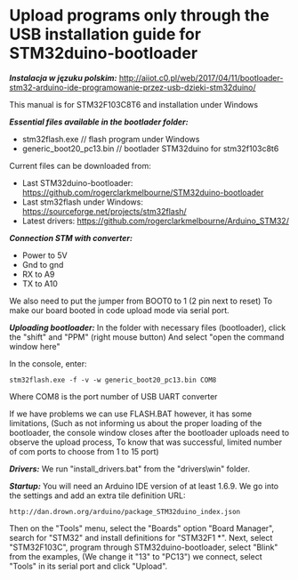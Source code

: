 # Upload programs only through the USB installation guide for STM32duino-bootloader

***Instalacja w jęzuku polskim:***
http://aiiot.c0.pl/web/2017/04/11/bootloader-stm32-arduino-ide-programowanie-przez-usb-dzieki-stm32duino/

This manual is for STM32F103C8T6 and installation under Windows

***Essential files available in the bootlader folder:***
* stm32flash.exe // flash program under Windows
* generic_boot20_pc13.bin // bootlader STM32duino for stm32f103c8t6

Current files can be downloaded from:
* Last STM32duino-bootloader:
https://github.com/rogerclarkmelbourne/STM32duino-bootloader
* Last stm32flash under Windows:
https://sourceforge.net/projects/stm32flash/
* Latest drivers:
https://github.com/rogerclarkmelbourne/Arduino_STM32/

***Connection STM with converter:***
* Power to 5V
* Gnd to gnd
* RX to A9
* TX to A10

We also need to put the jumper from BOOT0 to 1 (2 pin next to reset)
To make our board booted in code upload mode via serial port.

***Uploading bootloader:***
In the folder with necessary files (bootloader), click the "shift" and "PPM" (right mouse button)
And select "open the command window here"

In the console, enter:
```
stm32flash.exe -f -v -w generic_boot20_pc13.bin COM8 
```
Where COM8 is the port number of USB UART converter

If we have problems we can use FLASH.BAT however, it has some limitations,
(Such as not informing us about the proper loading of the bootloader, the console window closes after the bootloader uploads need to observe the upload process,
To know that was successful, limited number of com ports to choose from 1 to 15 port)

***Drivers:***
We run "install_drivers.bat" from the "drivers\win" folder.

***Startup:***
You will need an Arduino IDE version of at least 1.6.9.
We go into the settings and add an extra tile definition URL: 
```
http://dan.drown.org/arduino/package_STM32duino_index.json
```
Then on the "Tools" menu, select the "Boards" option "Board Manager", search for "STM32" and install definitions for "STM32F1 *".
Next, select "STM32F103C", program through STM32duino-bootloader, select "Blink" from the examples,
(We change it "13" to "PC13") we connect, select "Tools" in its serial port and click "Upload".
